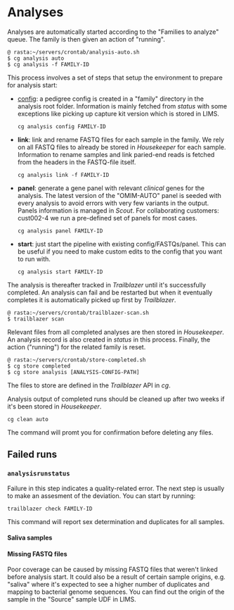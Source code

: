 # Analyses

Analyses are automatically started according to the "Families to analyze" queue. The family is then given an action of "running".

    @ rasta:~/servers/crontab/analysis-auto.sh
    $ cg analysis auto
    $ cg analysis -f FAMILY-ID

This process involves a set of steps that setup the environment to prepare for analysis start:

- [config](https://github.com/Clinical-Genomics/cf/blob/master/documentation/workflow/analyses.html): a pedigree config is created in a "family" directory in the analysis root folder. Information is mainly fetched from _status_ with some exceptions like picking up capture kit version which is stored in LIMS.

      cg analysis config FAMILY-ID

- **link**: link and rename FASTQ files for each sample in the family. We rely on all FASTQ files to already be stored in _Housekeeper_ for each sample. Information to rename samples and link paried-end reads is fetched from the headers in the FASTQ-file itself.

      cg analysis link -f FAMILY-ID

- **panel**: generate a gene panel with relevant _clinical_ genes for the analysis. The latest version of the "OMIM-AUTO" panel is seeded with every analysis to avoid errors with very few variants in the output. Panels information is managed in _Scout_. For collaborating customers: cust002-4 we run a pre-defined set of panels for most cases.

      cg analysis panel FAMILY-ID

- **start**: just start the pipeline with existing config/FASTQs/panel. This can be useful if you need to make custom edits to the config that you want to run with.

      cg analysis start FAMILY-ID

The analysis is thereafter tracked in _Trailblazer_ until it's successfully completed. An analysis can fail and be restarted but when it eventually completes it is automatically picked up first by _Trailblazer_.

    @ rasta:~/servers/crontab/trailblazer-scan.sh
    $ trailblazer scan

Relevant files from all completed analyses are then stored in _Housekeeper_. An analysis record is also created in _status_ in this process. Finally, the action ("running") for the related family is reset.

    @ rasta:~/servers/crontab/store-completed.sh
    $ cg store completed
    $ cg store analysis [ANALYSIS-CONFIG-PATH]

The files to store are defined in the _Trailblazer_ API in _cg_.

Analysis output of completed runs should be cleaned up after two weeks if it's been stored in _Housekeeper_.

    cg clean auto

The command will promt you for confirmation before deleting any files.

## Failed runs

### `analysisrunstatus`

Failure in this step indicates a quality-related error. The next step is usually to make an assesment of the deviation. You can start by running:

    trailblazer check FAMILY-ID

This command will report sex determination and duplicates for all samples.

#### Saliva samples

#### Missing FASTQ files

Poor coverage can be caused by missing FASTQ files that weren't linked before analysis start. It could also be a result of certain sample origins, e.g. "saliva" where it's expected to see a higher number of duplicates and mapping to bacterial genome sequences. You can find out the origin of the sample in the "Source" sample UDF in LIMS.

